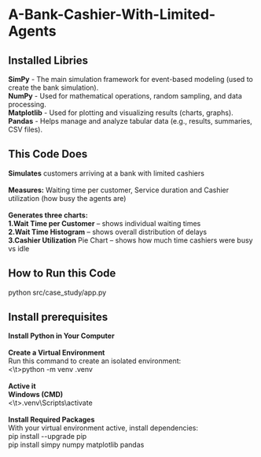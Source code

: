 ﻿# A-Bank-Cashier-With-Limited-Agents

Installed Libries
-----------------
<b>SimPy</b>	- The main simulation framework for event-based modeling (used to create the bank simulation). <br>
<b>NumPy</b>	- Used for mathematical operations, random sampling, and data processing. <br>
<b>Matplotlib</b>	- Used for plotting and visualizing results (charts, graphs). <br>
<b>Pandas</b>	- Helps manage and analyze tabular data (e.g., results, summaries, CSV files). <br>

This Code Does
--------------
<b>Simulates</b> customers arriving at a bank with limited cashiers <br><br>
<b>Measures:</b> Waiting time per customer, Service duration and Cashier utilization (how busy the agents are) <br><br>
<b>Generates three charts:</b> <br>
<b>1.Wait Time per Customer</b> – shows individual waiting times<br>
<b>2.Wait Time Histogram</b> – shows overall distribution of delays<br>
<b>3.Cashier Utilization</b> Pie Chart – shows how much time cashiers were busy vs idle<br>

How to Run this Code
--------------------
python src/case_study/app.py

Install prerequisites
---------------------
<b>Install Python in Your Computer</b> <br><br>
<b>Create a Virtual Environment</b> <br>
Run this command to create an isolated environment: <br>
<\t>python -m venv .venv<br><br>
<b>Active it</b><br>
<b>Windows (CMD)</b><br>
<\t>.venv\Scripts\activate<br><br>
<b>Install Required Packages</b><br>
With your virtual environment active, install dependencies:<br>
pip install --upgrade pip<br>
pip install simpy numpy matplotlib pandas





